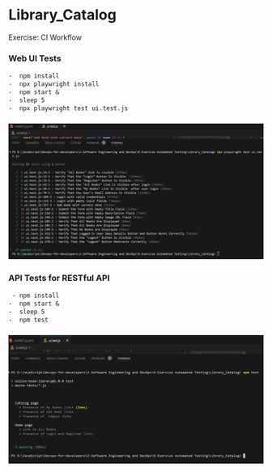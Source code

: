 # Library_Catalog
Exercise: CI Workflow 



###  Web UI Tests
    -  npm install
    -  npx playwright install
    -  npm start &
    -  sleep 5
    -  npx playwright test ui.test.js
  ###  ![](/test.jpg)

###  API Tests for RESTful API 
     - npm install
    -  npm start &
    -  sleep 5
    -  npm test
  ###  ![](/mocha.jpg)
